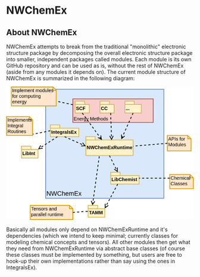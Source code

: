 # NWChemEx

## About NWChemEx

NWChemEx attempts to break from the traditional "monolithic" electronic 
structure package by decomposing the overall electronic structure package into
smaller, independent packages called modules.  Each module is its own GitHub 
repository and can be used as is, without the rest of NWChemEx (aside from any
 modules it depends on).  The current module structure of NWChemEx is 
 summarized in the following diagram:
 
 ![](dox/uml/program_structure.png)
 
 Basically all modules only depend on NWChemExRuntime and it's dependencies 
 (which we intend to keep minimal; currently classes for modeling chemical 
 concepts and tensors).  All other modules then get what they need from 
 NWChemExRuntime via abstract base classes (of course these classes must be 
 implemented by something, but users are free to hook-up their own 
 implementations rather than say using the ones in IntegralsEx).
 
 
